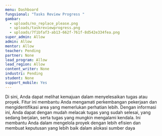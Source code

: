 ```yaml
---
menu: Dashboard
fungsional: "Tasks Review Progress "
gambar:
  - uploads/no_replace_please.png
  - uploads/taskreviewprogress.png
  - uploads/7f1bfaf3-ab13-662f-761f-8d542e334fea.png
super_admin: Allow
admin: Allow
mentor: Allow
teacher: Pending
partner: None
lead_program: Allow
lead_region: Allow
content_writer: None
industri: Pending
student: None
support_mobile: Yes
---
```

Di sini, Anda dapat melihat kemajuan dalam menyelesaikan tugas atau proyek. Fitur ini membantu Anda mengamati perkembangan pekerjaan dan mengidentifikasi area yang memerlukan perhatian lebih. Dengan informasi ini, Anda dapat dengan mudah melacak tugas yang sudah selesai, yang sedang berjalan, serta tugas yang mungkin mengalami kendala. Ini membantu Anda dalam mengelola proyek dengan lebih efisien dan membuat keputusan yang lebih baik dalam alokasi sumber daya